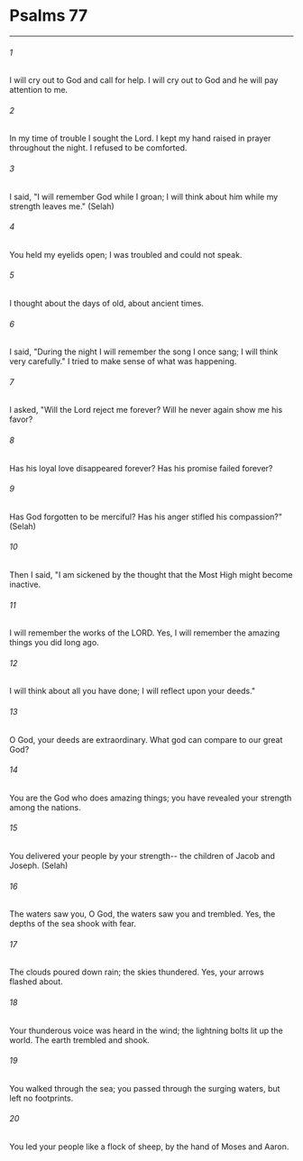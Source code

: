 # Psalms 77
***



###### 1 
I will cry out to God and call for help. I will cry out to God and he will pay attention to me. 

###### 2 
In my time of trouble I sought the Lord. I kept my hand raised in prayer throughout the night. I refused to be comforted. 

###### 3 
I said, "I will remember God while I groan; I will think about him while my strength leaves me." (Selah) 

###### 4 
You held my eyelids open; I was troubled and could not speak. 

###### 5 
I thought about the days of old, about ancient times. 

###### 6 
I said, "During the night I will remember the song I once sang; I will think very carefully." I tried to make sense of what was happening. 

###### 7 
I asked, "Will the Lord reject me forever? Will he never again show me his favor? 

###### 8 
Has his loyal love disappeared forever? Has his promise failed forever? 

###### 9 
Has God forgotten to be merciful? Has his anger stifled his compassion?" (Selah) 

###### 10 
Then I said, "I am sickened by the thought that the Most High might become inactive. 

###### 11 
I will remember the works of the LORD. Yes, I will remember the amazing things you did long ago. 

###### 12 
I will think about all you have done; I will reflect upon your deeds." 

###### 13 
O God, your deeds are extraordinary. What god can compare to our great God? 

###### 14 
You are the God who does amazing things; you have revealed your strength among the nations. 

###### 15 
You delivered your people by your strength-- the children of Jacob and Joseph. (Selah) 

###### 16 
The waters saw you, O God, the waters saw you and trembled. Yes, the depths of the sea shook with fear. 

###### 17 
The clouds poured down rain; the skies thundered. Yes, your arrows flashed about. 

###### 18 
Your thunderous voice was heard in the wind; the lightning bolts lit up the world. The earth trembled and shook. 

###### 19 
You walked through the sea; you passed through the surging waters, but left no footprints. 

###### 20 
You led your people like a flock of sheep, by the hand of Moses and Aaron.
